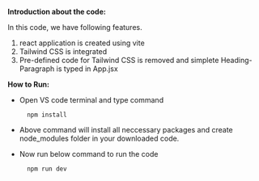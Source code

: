 **Introduction about the code:**

In this code, we have following features.

1. react application is created using vite
2. Tailwind CSS is integrated
3. Pre-defined code for Tailwind CSS is removed and simplete Heading-Paragraph is typed in App.jsx


**How to Run:**

- Open VS code terminal and type command

		npm install

- Above command will install all neccessary packages and create node_modules folder in your downloaded code.

- Now run below command to run the code

		npm run dev
